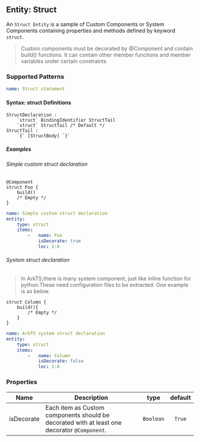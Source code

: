 ## Entity: Struct

An `Struct Entity` is a sample of Custom Components or System Components containing properties and methods defined by keyword `struct`.

> Custom components must be decorated by @Component and contain build() functions. It can contain other member functions and member variables under certain constraints

### Supported Patterns

```yaml
name: Struct statement
```

#### Syntax: struct Definitions

```text
StructDeclaration :
    `struct` BindingIdentifier StructTail
    `struct` StructTail /* Default */
StructTail :
    `{` [StructBody] `}`
```

##### Examples

###### Simple custom struct declaration

```ets
@Component
struct Foo {
    build()
    /* Empty */
}
```

```yaml
name: Simple custom struct declaration
entity:
    type: struct
    items:
        -   name: Foo
            isDecorate: true
            loc: 2:8
```

###### System struct declaration

> In ArkTS,there is many system component, just like inline function for python.These need configuration files to be extracted.
> One example is as below.

```ets
struct Column {
    build(){
        /* Empty */
    }
}
```

```yaml
name: ArkTS system struct declaration
entity:
    type: struct
    items:
        -   name: Column
            isDecorate: false
            loc: 1:8
```

### Properties

| Name         | Description                                                          |       type       |   default   |
|--------------|----------------------------------------------------------------------|:----------------:|:-----------:|
| isDecorate | Each item as Custom components should be decorated with at least one decorator `@Component`. | `Boolean` | `True` |

